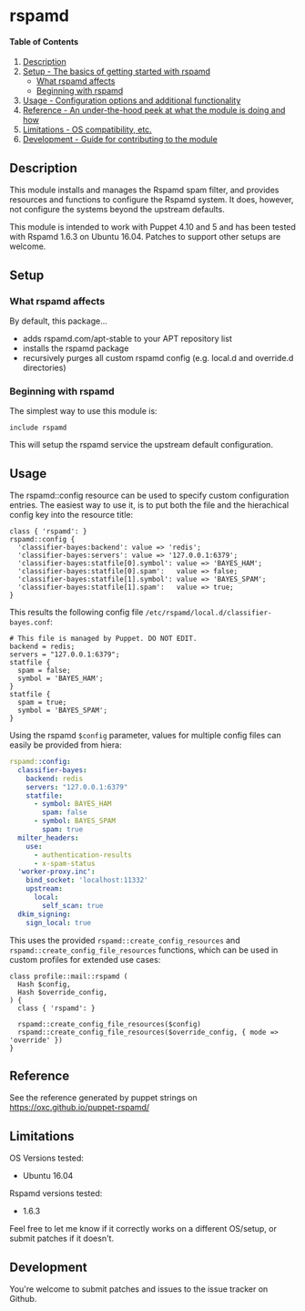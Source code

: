 # rspamd

#### Table of Contents

1. [Description](#description)
1. [Setup - The basics of getting started with rspamd](#setup)
    * [What rspamd affects](#what-rspamd-affects)
    * [Beginning with rspamd](#beginning-with-rspamd)
1. [Usage - Configuration options and additional functionality](#usage)
1. [Reference - An under-the-hood peek at what the module is doing and how](#reference)
1. [Limitations - OS compatibility, etc.](#limitations)
1. [Development - Guide for contributing to the module](#development)

## Description

This module installs and manages the Rspamd spam filter, and provides resources
and functions to configure the Rspamd system. 
It does, however, not configure the systems beyond the upstream defaults.

This module is intended to work with Puppet 4.10 and 5 and has been tested with 
Rspamd 1.6.3 on Ubuntu 16.04. Patches to support other setups are welcome.

## Setup

### What rspamd affects

By default, this package...

* adds rspamd.com/apt-stable to your APT repository list
* installs the rspamd package
* recursively purges all custom rspamd config (e.g. local.d and override.d directories)

### Beginning with rspamd

The simplest way to use this module is:

```puppet
include rspamd
```

This will setup the rspamd service the upstream default configuration.

## Usage

The rspamd::config resource can be used to specify custom configuration entries.
The easiest way to use it, is to put both the file and the hierachical config
key into the resource title:

```puppet
class { 'rspamd': }
rspamd::config {
  'classifier-bayes:backend': value => 'redis';
  'classifier-bayes:servers': value => '127.0.0.1:6379';
  'classifier-bayes:statfile[0].symbol': value => 'BAYES_HAM';
  'classifier-bayes:statfile[0].spam':   value => false;
  'classifier-bayes:statfile[1].symbol': value => 'BAYES_SPAM';
  'classifier-bayes:statfile[1].spam':   value => true;
}
```

This results the following config file `/etc/rspamd/local.d/classifier-bayes.conf`:

```
# This file is managed by Puppet. DO NOT EDIT.
backend = redis;
servers = "127.0.0.1:6379";
statfile {
  spam = false;
  symbol = 'BAYES_HAM';
}
statfile {
  spam = true;
  symbol = 'BAYES_SPAM';
}
```

Using the rspamd `$config` parameter, values for multiple config files can
easily be provided from hiera:

```yaml
rspamd::config:
  classifier-bayes:
    backend: redis
    servers: "127.0.0.1:6379"
    statfile:
      - symbol: BAYES_HAM
        spam: false
      - symbol: BAYES_SPAM
        spam: true
  milter_headers:
    use:
      - authentication-results
      - x-spam-status
  'worker-proxy.inc':
    bind_socket: 'localhost:11332'
    upstream:
      local:
        self_scan: true
  dkim_signing:
    sign_local: true
```

This uses the provided `rspamd::create_config_resources` and `rspamd::create_config_file_resources`
functions, which can be used in custom profiles for extended use cases:

```puppet
class profile::mail::rspamd (
  Hash $config,
  Hash $override_config,
) {
  class { 'rspamd': }

  rspamd::create_config_file_resources($config)
  rspamd::create_config_file_resources($override_config, { mode => 'override' })
}
```


## Reference

See the reference generated by puppet strings on https://oxc.github.io/puppet-rspamd/

## Limitations

OS Versions tested:

* Ubuntu 16.04

Rspamd versions tested:

* 1.6.3

Feel free to let me know if it correctly works on a different OS/setup, or 
submit patches if it doesn't.

## Development

You're welcome to submit patches and issues to the issue tracker on Github.

